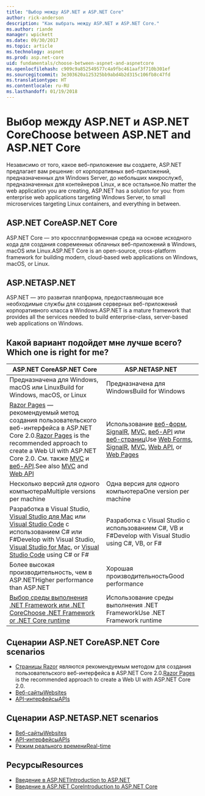 ```yaml
---
title: "Выбор между ASP.NET и ASP.NET Core"
author: rick-anderson
description: "Как выбрать между ASP.NET и ASP.NET Core."
ms.author: riande
manager: wpickett
ms.date: 09/30/2017
ms.topic: article
ms.technology: aspnet
ms.prod: asp.net-core
uid: fundamentals/choose-between-aspnet-and-aspnetcore
ms.openlocfilehash: c909c9a852549577c4a9fbc461aaf3f710b301ef
ms.sourcegitcommit: 3e303620a125325bb9abd4b2d315c106fb8c47fd
ms.translationtype: HT
ms.contentlocale: ru-RU
ms.lasthandoff: 01/19/2018
---
```

# <a name="choose-between-aspnet-and-aspnet-core"></a><span data-ttu-id="d5152-103">Выбор между ASP.NET и ASP.NET Core</span><span class="sxs-lookup"><span data-stu-id="d5152-103">Choose between ASP.NET and ASP.NET Core</span></span> 

<span data-ttu-id="d5152-104">Независимо от того, какое веб-приложение вы создаете, ASP.NET предлагает вам решение: от корпоративных веб-приложений, предназначенных для Windows Server, до небольших микрослужб, предназначенных для контейнеров Linux, и все остальное.</span><span class="sxs-lookup"><span data-stu-id="d5152-104">No matter the web application you are creating, ASP.NET has a solution for you: from enterprise web applications targeting Windows Server, to small microservices targeting Linux containers, and everything in between.</span></span>

## <a name="aspnet-core"></a><span data-ttu-id="d5152-105">ASP.NET Core</span><span class="sxs-lookup"><span data-stu-id="d5152-105">ASP.NET Core</span></span>

<span data-ttu-id="d5152-106">ASP.NET Core — это кроссплатформенная среда на основе исходного кода для создания современных облачных веб-приложений в Windows, macOS или Linux.</span><span class="sxs-lookup"><span data-stu-id="d5152-106">ASP.NET Core is an open-source, cross-platform framework for building modern, cloud-based web applications on Windows, macOS, or Linux.</span></span>

## <a name="aspnet"></a><span data-ttu-id="d5152-107">ASP.NET</span><span class="sxs-lookup"><span data-stu-id="d5152-107">ASP.NET</span></span>

<span data-ttu-id="d5152-108">ASP.NET — это развитая платформа, предоставляющая все необходимые службы для создания серверных веб-приложений корпоративного класса в Windows.</span><span class="sxs-lookup"><span data-stu-id="d5152-108">ASP.NET is a mature framework that provides all the services needed to build enterprise-class, server-based web applications on Windows.</span></span>

## <a name="which-one-is-right-for-me"></a><span data-ttu-id="d5152-109">Какой вариант подойдет мне лучше всего?</span><span class="sxs-lookup"><span data-stu-id="d5152-109">Which one is right for me?</span></span>

| <span data-ttu-id="d5152-110">ASP.NET Core</span><span class="sxs-lookup"><span data-stu-id="d5152-110">ASP.NET Core</span></span> | <span data-ttu-id="d5152-111">ASP.NET</span><span class="sxs-lookup"><span data-stu-id="d5152-111">ASP.NET</span></span> |
|---|---|
|<span data-ttu-id="d5152-112">Предназначена для Windows, macOS или Linux</span><span class="sxs-lookup"><span data-stu-id="d5152-112">Build for Windows, macOS, or Linux</span></span>|<span data-ttu-id="d5152-113">Предназначена для Windows</span><span class="sxs-lookup"><span data-stu-id="d5152-113">Build for Windows</span></span>|
|<span data-ttu-id="d5152-114">[Razor Pages](xref:mvc/razor-pages/index) — рекомендуемый метод создания пользовательского веб-интерфейса в ASP.NET Core 2.0.</span><span class="sxs-lookup"><span data-stu-id="d5152-114">[Razor Pages](xref:mvc/razor-pages/index) is the recommended approach to create a Web UI with ASP.NET Core 2.0.</span></span> <span data-ttu-id="d5152-115">См. также [MVC](xref:mvc/overview) и [веб-API](xref:tutorials/first-web-api).</span><span class="sxs-lookup"><span data-stu-id="d5152-115">See also [MVC](xref:mvc/overview) and [Web API](xref:tutorials/first-web-api)</span></span>|<span data-ttu-id="d5152-116">Использование [веб-форм](https://docs.microsoft.com/aspnet/web-forms), [SignalR](https://docs.microsoft.com/aspnet/signalr), [MVC](https://docs.microsoft.com/aspnet/mvc), [веб-API](https://docs.microsoft.com/aspnet/web-api/) или [веб-страниц](https://docs.microsoft.com/aspnet/web-pages)</span><span class="sxs-lookup"><span data-stu-id="d5152-116">Use [Web Forms](https://docs.microsoft.com/aspnet/web-forms), [SignalR](https://docs.microsoft.com/aspnet/signalr), [MVC](https://docs.microsoft.com/aspnet/mvc), [Web API](https://docs.microsoft.com/aspnet/web-api/), or [Web Pages](https://docs.microsoft.com/aspnet/web-pages)</span></span>|
|<span data-ttu-id="d5152-117">Несколько версий для одного компьютера</span><span class="sxs-lookup"><span data-stu-id="d5152-117">Multiple versions per machine</span></span>|<span data-ttu-id="d5152-118">Одна версия для одного компьютера</span><span class="sxs-lookup"><span data-stu-id="d5152-118">One version per machine</span></span>|
|<span data-ttu-id="d5152-119">Разработка в Visual Studio, [Visual Studio для Mac](https://www.visualstudio.com/vs/visual-studio-mac/) или [Visual Studio Code](https://code.visualstudio.com/) с использованием C# или F#</span><span class="sxs-lookup"><span data-stu-id="d5152-119">Develop with Visual Studio, [Visual Studio for Mac](https://www.visualstudio.com/vs/visual-studio-mac/), or [Visual Studio Code](https://code.visualstudio.com/) using C# or F#</span></span>|<span data-ttu-id="d5152-120">Разработка с Visual Studio с использованием C#, VB и F#</span><span class="sxs-lookup"><span data-stu-id="d5152-120">Develop with Visual Studio using C#, VB, or F#</span></span>|
|<span data-ttu-id="d5152-121">Более высокая производительность, чем в ASP.NET</span><span class="sxs-lookup"><span data-stu-id="d5152-121">Higher performance than ASP.NET</span></span>|<span data-ttu-id="d5152-122">Хорошая производительность</span><span class="sxs-lookup"><span data-stu-id="d5152-122">Good performance</span></span>|
|[<span data-ttu-id="d5152-123">Выбор среды выполнения .NET Framework или .NET Core</span><span class="sxs-lookup"><span data-stu-id="d5152-123">Choose .NET Framework or .NET Core runtime</span></span>](https://docs.microsoft.com/dotnet/articles/standard/choosing-core-framework-server)|<span data-ttu-id="d5152-124">Использование среды выполнения .NET Framework</span><span class="sxs-lookup"><span data-stu-id="d5152-124">Use .NET Framework runtime</span></span>|

## <a name="aspnet-core-scenarios"></a><span data-ttu-id="d5152-125">Сценарии ASP.NET Core</span><span class="sxs-lookup"><span data-stu-id="d5152-125">ASP.NET Core scenarios</span></span>

<!-- update link to Razor Pages mvc movie series when done -->
* <span data-ttu-id="d5152-126">[Страницы Razor](xref:mvc/razor-pages/index) являются рекомендуемым методом для создания пользовательского веб-интерфейса в ASP.NET Core 2.0.</span><span class="sxs-lookup"><span data-stu-id="d5152-126">[Razor Pages](xref:mvc/razor-pages/index) is the recommended approach to create a Web UI with ASP.NET Core 2.0.</span></span>
* [<span data-ttu-id="d5152-127">Веб-сайты</span><span class="sxs-lookup"><span data-stu-id="d5152-127">Websites</span></span>](xref:tutorials/first-mvc-app/index)
* [<span data-ttu-id="d5152-128">API-интерфейсы</span><span class="sxs-lookup"><span data-stu-id="d5152-128">APIs</span></span>](xref:tutorials/first-web-api)

## <a name="aspnet-scenarios"></a><span data-ttu-id="d5152-129">Сценарии ASP.NET</span><span class="sxs-lookup"><span data-stu-id="d5152-129">ASP.NET scenarios</span></span>

* [<span data-ttu-id="d5152-130">Веб-сайты</span><span class="sxs-lookup"><span data-stu-id="d5152-130">Websites</span></span>](https://docs.microsoft.com/aspnet/mvc)
* [<span data-ttu-id="d5152-131">API-интерфейсы</span><span class="sxs-lookup"><span data-stu-id="d5152-131">APIs</span></span>](https://docs.microsoft.com/aspnet/web-api)
* [<span data-ttu-id="d5152-132">Режим реального времени</span><span class="sxs-lookup"><span data-stu-id="d5152-132">Real-time</span></span>](https://docs.microsoft.com/aspnet/signalr)

## <a name="resources"></a><span data-ttu-id="d5152-133">Ресурсы</span><span class="sxs-lookup"><span data-stu-id="d5152-133">Resources</span></span>

* [<span data-ttu-id="d5152-134">Введение в ASP.NET</span><span class="sxs-lookup"><span data-stu-id="d5152-134">Introduction to ASP.NET</span></span>](https://docs.microsoft.com/aspnet/overview)
* [<span data-ttu-id="d5152-135">Введение в ASP.NET Core</span><span class="sxs-lookup"><span data-stu-id="d5152-135">Introduction to ASP.NET Core</span></span>](xref:index)
